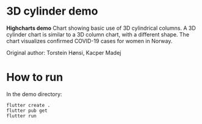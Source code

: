 # 3D cylinder demo

**Highcharts demo**
Chart showing basic use of 3D cylindrical columns. A 3D cylinder chart
        is similar to a 3D column chart, with a different shape. The chart
        visualizes confirmed COVID-19 cases for women in Norway.

Original author: Torstein Hønsi, Kacper Madej

# How to run

In the demo directory:

```
flutter create .
flutter pub get
flutter run
```

